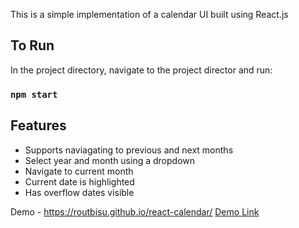 This is a simple implementation of a calendar UI built using React.js

## To Run

In the project directory, navigate to the project director and run:

### `npm start`

## Features

- Supports naviagating to previous and next months
- Select year and month using a dropdown
- Navigate to current month
- Current date is highlighted
- Has overflow dates visible

Demo - https://routbisu.github.io/react-calendar/
[Demo Link](https://routbisu.github.io/react-calendar/)
